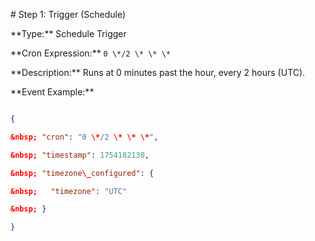 \# Step 1: Trigger (Schedule)



\*\*Type:\*\* Schedule Trigger  

\*\*Cron Expression:\*\* `0 \*/2 \* \* \*`  

\*\*Description:\*\* Runs at 0 minutes past the hour, every 2 hours (UTC).  



\*\*Event Example:\*\*

```json

{

&nbsp; "cron": "0 \*/2 \* \* \*",

&nbsp; "timestamp": 1754182130,

&nbsp; "timezone\_configured": {

&nbsp;   "timezone": "UTC"

&nbsp; }

}



